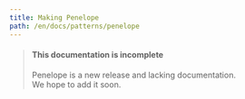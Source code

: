 ```yaml
---
title: Making Penelope
path: /en/docs/patterns/penelope
---
```


> #### This documentation is incomplete
> 
> Penelope is a new release and lacking documentation.  
> We hope to add it soon.